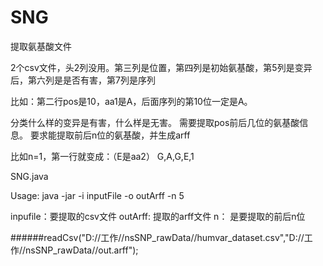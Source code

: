 # SNG
提取氨基酸文件

2个csv文件，头2列没用。第三列是位置，第四列是初始氨基酸，第5列是变异后，第六列是是否有害，第7列是序列
 
比如：第二行pos是10，aa1是A，后面序列的第10位一定是A。
 
分类什么样的变异是有害，什么样是无害。
需要提取pos前后几位的氨基酸信息。
要求能提取前后n位的氨基酸，并生成arff
 
比如n=1，第一行就变成：（E是aa2）
G,A,G,E,1

SNG.java

Usage:
java -jar -i inputFile -o outArff -n 5

inpufile：要提取的csv文件
outArff: 提取的arff文件
n： 是要提取的前后n位

######readCsv("D://工作//nsSNP_rawData//humvar_dataset.csv","D://工作//nsSNP_rawData//out.arff");

